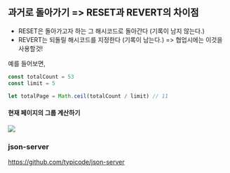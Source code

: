 ## 과거로 돌아가기 => RESET과 REVERT의 차이점

- RESET은 돌아가고자 하는 그 해시코드로 돌아간다 (기록이 남지 않는다.)
- REVERT는 되돌릴 해시코드를 지정한다 (기록이 남는다.) => 협업시에는 이것을 사용할것!


예를 들어보면,

```js
const totalCount = 53
const limit = 5

let totalPage = Math.ceil(totalCount / limit) // 11
```

#### 현재 페이지의 그룹 계산하기

![](https://user-images.githubusercontent.com/16531837/145596540-7c1ff5e6-60f8-40fc-884b-c10f4f4716a2.png)

### json-server

https://github.com/typicode/json-server
